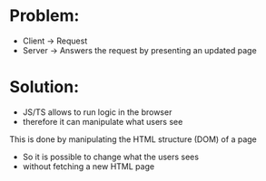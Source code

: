 # Problem:
* Client → Request
* Server → Answers the request by presenting an updated page

# Solution:
* JS/TS allows to run logic in the browser
* therefore it can manipulate what users see

This is done by manipulating the HTML structure (DOM) of a page
* So it is possible to change what the users sees
* without fetching a new HTML page 
